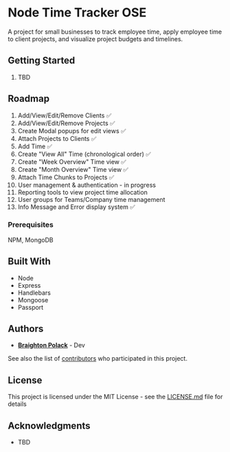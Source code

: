 # Node Time Tracker OSE

A project for small businesses to track employee time, apply employee time to client projects, and visualize project budgets and timelines.

## Getting Started

1. TBD

## Roadmap

1. Add/View/Edit/Remove Clients :white_check_mark:
2. Add/View/Edit/Remove Projects :white_check_mark:
3. Create Modal popups for edit views :white_check_mark:
4. Attach Projects to Clients :white_check_mark:
5. Add Time :white_check_mark:
6. Create "View All" Time (chronological order) :white_check_mark:
7. Create "Week Overview" Time view :white_check_mark:
8. Create "Month Overview" Time view :white_check_mark:
9. Attach Time Chunks to Projects :white_check_mark:
10. User management & authentication - in progress
11. Reporting tools to view project time allocation
12. User groups for Teams/Company time management
13. Info Message and Error display system :white_check_mark:

### Prerequisites

NPM, MongoDB

## Built With

* Node
* Express
* Handlebars
* Mongoose
* Passport

## Authors

* **[Braighton Polack](https://github.com/bpolack/)** - Dev

See also the list of [contributors](https://github.com/bpolack/node-time-tracker/contributors) who participated in this project.

## License

This project is licensed under the MIT License - see the [LICENSE.md](LICENSE.md) file for details

## Acknowledgments

* TBD